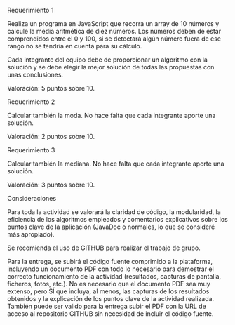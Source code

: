 Requerimiento 1

Realiza un programa en JavaScript que recorra un array de 10 números y calcule la media aritmética de diez números. Los números deben de estar comprendidos entre el 0 y 100, si se detectará algún número fuera de ese rango no se tendría en cuenta para su cálculo.

Cada integrante del equipo debe de proporcionar un algoritmo con la solución y se debe elegir la mejor solución de todas las propuestas con unas conclusiones.

Valoración: 5 puntos sobre 10.

Requerimiento 2

Calcular también la moda. No hace falta que cada integrante aporte una solución.

Valoración: 2 puntos sobre 10.

Requerimiento 3

Calcular también la mediana. No hace falta que cada integrante aporte una solución.

Valoración: 3 puntos sobre 10.

Consideraciones

Para toda la actividad se valorará la claridad de código, la modularidad, la eficiencia de los algoritmos empleados y comentarios explicativos sobre los puntos clave de la aplicación (JavaDoc o normales, lo que se consideré más apropiado).

Se recomienda el uso de GITHUB para realizar el trabajo de grupo.

Para la entrega, se subirá el código fuente comprimido a la plataforma, incluyendo un documento PDF con todo lo necesario para demostrar el correcto funcionamiento de la actividad (resultados, capturas de pantalla, ficheros, fotos, etc.). No es necesario que el documento PDF sea muy extenso, pero SÍ que incluya, al menos, las capturas de los resultados obtenidos y la explicación de los puntos clave de la actividad realizada. También puede ser valido para la entrega subir el PDF con la URL de acceso al repositorio GITHUB sin necesidad de incluir el código fuente.